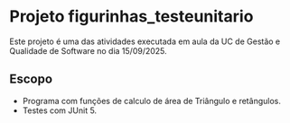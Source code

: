 # Projeto figurinhas_testeunitario

Este projeto é uma das atividades executada em aula da UC de Gestão e Qualidade de Software no dia 15/09/2025.

## Escopo

- Programa com funções de calculo de área de Triângulo e retângulos.
- Testes com JUnit 5.